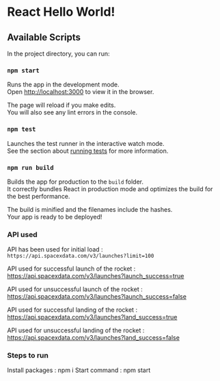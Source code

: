 # React Hello World!

## Available Scripts

In the project directory, you can run:

### `npm start`

Runs the app in the development mode.<br>
Open [http://localhost:3000](http://localhost:3000) to view it in the browser.

The page will reload if you make edits.<br>
You will also see any lint errors in the console.

### `npm test`

Launches the test runner in the interactive watch mode.<br>
See the section about [running tests](https://facebook.github.io/create-react-app/docs/running-tests) for more information.

### `npm run build`

Builds the app for production to the `build` folder.<br>
It correctly bundles React in production mode and optimizes the build for the best performance.

The build is minified and the filenames include the hashes.<br>
Your app is ready to be deployed!

### API used

API has been used for initial load :
`https://api.spacexdata.com/v3/launches?limit=100`

API used for successful launch of the rocket :
https://api.spacexdata.com/v3/launches?launch_success=true

API used for unsuccessful launch of the rocket :
https://api.spacexdata.com/v3/launches?launch_success=false

API used for successful landing of the rocket :
https://api.spacexdata.com/v3/launches?land_success=true

API used for unsuccessful landing of the rocket :
https://api.spacexdata.com/v3/launches?land_success=false

### Steps to run

Install packages : npm i
Start command : npm start